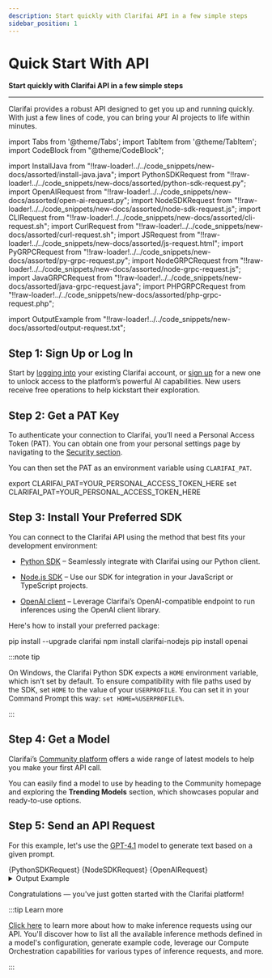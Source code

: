 ```yaml
---
description: Start quickly with Clarifai API in a few simple steps
sidebar_position: 1
---
```


# Quick Start With API

**Start quickly with Clarifai API in a few simple steps**
<hr />

Clarifai provides a robust API designed to get you up and running quickly. With just a few lines of code, you can bring your AI projects to life within minutes. 

import Tabs from '@theme/Tabs';
import TabItem from '@theme/TabItem';
import CodeBlock from "@theme/CodeBlock";

import InstallJava from "!!raw-loader!../../code_snippets/new-docs/assorted/install-java.java";
import PythonSDKRequest from "!!raw-loader!../../code_snippets/new-docs/assorted/python-sdk-request.py";
import OpenAIRequest from "!!raw-loader!../../code_snippets/new-docs/assorted/open-ai-request.py";
import NodeSDKRequest from "!!raw-loader!../../code_snippets/new-docs/assorted/node-sdk-request.js";
import CLIRequest from "!!raw-loader!../../code_snippets/new-docs/assorted/cli-request.sh";
import CurlRequest from "!!raw-loader!../../code_snippets/new-docs/assorted/curl-request.sh";
import JSRequest from "!!raw-loader!../../code_snippets/new-docs/assorted/js-request.html";
import PyGRPCRequest from "!!raw-loader!../../code_snippets/new-docs/assorted/py-grpc-request.py";
import NodeGRPCRequest from "!!raw-loader!../../code_snippets/new-docs/assorted/node-grpc-request.js";
import JavaGRPCRequest from "!!raw-loader!../../code_snippets/new-docs/assorted/java-grpc-request.java";
import PHPGRPCRequest from "!!raw-loader!../../code_snippets/new-docs/assorted/php-grpc-request.php";

import OutputExample from "!!raw-loader!../../code_snippets/new-docs/assorted/output-request.txt";

## Step 1: Sign Up or Log In 

Start by [logging into](https://clarifai.com/login) your existing Clarifai account, or [sign up](https://clarifai.com/signup) for a new one to unlock access to the platform’s powerful AI capabilities. New users receive free operations to help kickstart their exploration.

## Step 2: Get a PAT Key

To authenticate your connection to Clarifai, you’ll need a Personal Access Token (PAT). You can obtain one from your personal settings page by navigating to the [Security section](https://clarifai.com/settings/security).

You can then set the PAT as an environment variable using `CLARIFAI_PAT`.

<Tabs groupId="code">
<TabItem value="bash" label="Unix-Like Systems">
    <CodeBlock className="language-bash"> export CLARIFAI_PAT=YOUR_PERSONAL_ACCESS_TOKEN_HERE </CodeBlock>
</TabItem>
<TabItem value="bash2" label="Windows">
    <CodeBlock className="language-bash"> set CLARIFAI_PAT=YOUR_PERSONAL_ACCESS_TOKEN_HERE </CodeBlock>
</TabItem>
</Tabs>

## Step 3: Install Your Preferred SDK

You can connect to the Clarifai API using the method that best fits your development environment:

- [Python SDK](https://docs.clarifai.com/resources/api-overview/python-sdk) – Seamlessly integrate with Clarifai using our Python client.

- [Node.js SDK](https://docs.clarifai.com/resources/api-overview/nodejs-sdk) – Use our SDK for integration in your JavaScript or TypeScript projects.

- [OpenAI client](https://docs.clarifai.com/compute/providers/open-ai) –  Leverage Clarifai’s OpenAI-compatible endpoint to run inferences using the OpenAI client library.

Here's how to install your preferred package:

<Tabs groupId="code">
<TabItem value="python" label="Python SDK">
    <CodeBlock className="language-bash">pip install --upgrade clarifai</CodeBlock>
</TabItem>

<TabItem value="node.js" label="Node.js SDK">
 <CodeBlock className="language-bash">  npm install clarifai-nodejs  </CodeBlock>
</TabItem>

<TabItem value="openai" label="Python (OpenAI)">
    <CodeBlock className="language-bash"> pip install openai </CodeBlock>
</TabItem>

</Tabs>

:::note tip

On Windows, the Clarifai Python SDK expects a `HOME` environment variable, which isn’t set by default. To ensure compatibility with file paths used by the SDK, set `HOME` to the value of your `USERPROFILE`. You can set it in your Command Prompt this way: `set HOME=%USERPROFILE%`.

:::

## Step 4: Get a Model

Clarifai’s [Community platform](https://clarifai.com/explore) offers a wide range of latest models to help you make your first API call.

You can easily find a model to use by heading to the Community homepage and exploring the **Trending Models** section, which showcases popular and ready-to-use options.

## Step 5: Send an API Request

For this example, let's use the [GPT-4.1](https://clarifai.com/openai/chat-completion/models/gpt-4_1) model to generate text based on a given prompt.


<Tabs groupId="code">
<TabItem value="python" label="Python SDK">
    <CodeBlock className="language-python">{PythonSDKRequest}</CodeBlock>
</TabItem>
<TabItem value="node.js" label="Node.js SDK">
    <CodeBlock className="language-javascript">{NodeSDKRequest}</CodeBlock>
</TabItem>

<TabItem value="openai" label="Python (OpenAI)">
    <CodeBlock className="language-php"> {OpenAIRequest} </CodeBlock>
</TabItem>

<!--
<TabItem value="cli1" label="CLI">
 <CodeBlock className="language-bash">{CLIRequest}</CodeBlock>
</TabItem>

<TabItem value="js11" label="cURL">
 <CodeBlock className="language-javascript">{CurlRequest}</CodeBlock>
</TabItem>

<TabItem value="javascript11" label="JavaScript (REST)">
 <CodeBlock className="language-javascript">{JSRequest}</CodeBlock>
</TabItem>

<TabItem value="python21" label="Python (gRPC)">
    <CodeBlock className="language-python">{PyGRPCRequest}</CodeBlock>
</TabItem>
-->

</Tabs>

<details>
  <summary>Output Example</summary>
    <CodeBlock className="language-text">{OutputExample}</CodeBlock>
</details>

Congratulations — you've just gotten started with the Clarifai platform!

:::tip Learn more

[Click here](https://docs.clarifai.com/compute/models/inference/api/) to learn more about how to make inference requests using our API. You'll discover how to list all the available inference methods defined in a model's configuration, generate example code, leverage our Compute Orchestration capabilities for various types of inference requests, and more.

:::